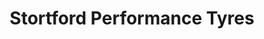 ---
title: "Stortford Performance Tyres"
url: /bishops-stortford/stortford-performance-tyres/
shop: Reifen
---